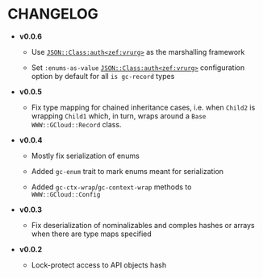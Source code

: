 # CHANGELOG

  - **v0.0.6**
    
      - Use [`JSON::Class:auth<zef:vrurg>`](https://raku.land/zef:vrurg/JSON::Class) as the marshalling framework
    
      - Set `:enums-as-value` [`JSON::Class:auth<zef:vrurg>`](https://raku.land/zef:vrurg/JSON::Class) configuration option by default for all `is gc-record` types

  - **v0.0.5**
    
      - Fix type mapping for chained inheritance cases, i.e. when `Child2` is wrapping `Child1` which, in turn, wraps around a `Base` `WWW::GCloud::Record` class.

  - **v0.0.4**
    
      - Mostly fix serialization of enums
    
      - Added `gc-enum` trait to mark enums meant for serialization
    
      - Added `gc-ctx-wrap`/`gc-context-wrap` methods to `WWW::GCloud::Config`

  - **v0.0.3**
    
      - Fix deserialization of nominalizables and comples hashes or arrays when there are type maps specified

  - **v0.0.2**
    
      - Lock-protect access to API objects hash
